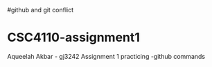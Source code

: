 #github and git conflict 
# CSC4110-assignment1
Aqueelah Akbar - gj3242
Assignment 1 practicing -github commands 
